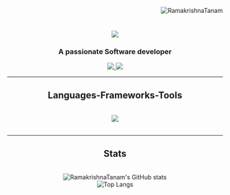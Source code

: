 <p align="right"> <img src="https://komarev.com/ghpvc/?username=RamakrishnaTanam&label=Profile%20views&color=0e75b6&style=flat" alt="RamakrishnaTanam" /> </p>
<h1 align="center">
    <img src="https://readme-typing-svg.herokuapp.com/?font=Righteous&size=35&center=true&vCenter=true&width=500&height=70&color=blue&duration=3000&lines=Hi+There!+👋;+Myself++Ramakrishna!;" />
</h1>

<h3 align="center">A passionate Software developer</h3>

<div align="center"> 
  <a href="https://www.linkedin.com/in/ramakrishnatanam" target="_blank">
    <img src="https://img.shields.io/badge/LinkedIn-0077B5?style=for-the-badge&logo=linkedin&logoColor=white" target="_blank" />
  </a>
  <a href="https://calm-cat-d8c98f.netlify.app/#" target="_blank">
     <img src="https://img.shields.io/badge/Portfolio-FF5722?style=for-the-badge&logo=todoist&logoColor=white" target="_blank" /> 
  </a>
</div>

 <hr/>
 
<h2 align="center"> Languages-Frameworks-Tools </h2>
<br/>
<div align="center">
    <img src="https://skillicons.dev/icons?i=react,html,css,vscode,github,git,express,mongodb,nodejs,python,javascript,mysql,sqlite,numpy,pandas,openai,jupyter,redux,jenkins" /><br>
</div>

<br/>
<hr/>

<h2 align="center"> Stats </h2>
<br>
<div align="center">
 <img src="https://github-readme-stats.vercel.app/api?username=RamakrishnaTanam&show_icons=true&theme=radical" alt="RamakrishnaTanam's GitHub stats" />
<br>
<img src="https://github-readme-stats.vercel.app/api/top-langs/?username=RamakrishnaTanam&layout=compact&theme=radical" alt="Top Langs" />
</div>
